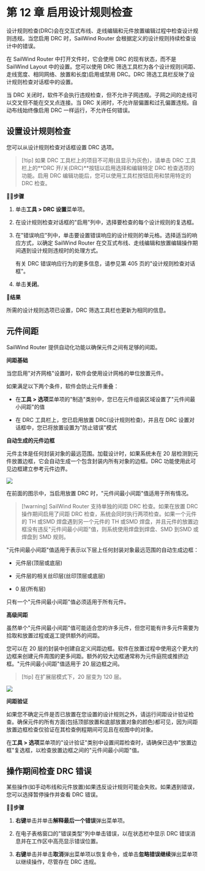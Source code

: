 # 第 12 章 启用设计规则检查

设计规则检查(DRC)会在交互式布线、走线编辑和元件放置编辑过程中检查设计规则违规。当您启用 DRC 时，SailWind Router 会根据定义的设计规则持续检查设计中的错误。

在 SailWind Router 中打开文件时，它会使用 DRC 的现有状态，而不是 SailWind Layout 中的设置。您可以使用 DRC 筛选工具栏为各个设计规则(间距、走线宽度、相同网络、放置和长度)启用或禁用 DRC。DRC 筛选工具栏反映了设计规则检查对话框中的设置。

当 DRC 关闭时，软件不会执行违规检查，但不允许子网违规。子网之间的走线可以交叉但不能在交叉点连接。当 DRC 关闭时，不允许层偏置和过孔偏置违规。自动布线始终像启用 DRC 一样运行，不允许任何错误。

## 设置设计规则检查

您可以从设计规则检查对话框设置 DRC 选项。

> [!tip] 如果 DRC 工具栏上的项目不可用(且显示为灰色)，请单击 DRC 工具栏上的**DRC 开/关(DRC)**按钮以启用选择和编辑特定 DRC 检查选项的功能。启用 DRC 编辑功能后，您可以使用工具栏按钮启用和禁用特定的 DRC 检查。

🏃‍♂️‍**步骤**

1. 单击**工具 > DRC 设置**菜单项。

2. 在设计规则检查对话框的"启用"列中，选择要检查的每个设计规则的复选框。

3. 在"错误响应"列中，单击要设置错误响应的设计规则的单元格。选择适当的响应方式，以确定 SailWind Router 在交互式布线、走线编辑和放置编辑操作期间遇到设计规则违规时的处理方式。

   有关 DRC 错误响应行为的更多信息，请参见第 405 页的"设计规则检查对话框"。

4. 单击**关闭**。

👀‍**结果**

所需的设计规则选项已设置，DRC 筛选工具栏也更新为相同的信息。

## 元件间距

SailWind Router 提供自动化功能以确保元件之间有足够的间距。

**间距基础**

当您启用"对齐网格"设置时，软件会使用设计网格的单位放置元件。

如果满足以下两个条件，软件会防止元件重叠：

- 在**工具 > 选项**菜单项的"制造"类别中，您已在元件组装区域设置了"元件间最小间距"的值

- 在 DRC 工具栏上，您已启用放置 DRC(设计规则检查)，并且在 DRC 设置对话框中，您已将放置设置为"防止错误"模式

**自动生成的元件边框**

元件主体是任何封装对象的最远范围。加载设计时，如果系统未在 20 层检测到元件放置边框，它会自动生成一个包含封装内所有对象的边框。DRC 功能使用此可见边框建立参考元件边界。

![](/router/guide/12/_page_1_Figure_12.jpeg)

在前面的图示中，当启用放置 DRC 时，"元件间最小间距"值适用于所有情况。

> [!warning] SailWind Router 支持单独的间距 DRC 检查。如果在放置 DRC 操作期间启用了间距 DRC 检查，系统会同时执行两项检查。如果一个元件的 TH 或SMD 焊盘遇到另一个元件的 TH 或SMD 焊盘，并且元件的放置边框没有违反"元件间最小间距"值，则系统使用焊盘到焊盘、SMD 到SMD 或焊盘到 SMD 规则。

"元件间最小间距"值适用于表示以下层上任何封装对象最远范围的自动生成边框：

- 元件层(顶层或底层)

- 元件层的相关丝印层(丝印顶层或底层)

- 0 层(所有层)

只有一个"元件间最小间距"值必须适用于所有元件。

**高级间距**

虽然单个"元件间最小间距"值可能适合您的许多元件，但您可能有许多元件需要为拾取和放置过程或返工提供额外的间距。

您可以在 20 层的封装中创建自定义间距边框。软件在放置过程中使用这个更大的边框来创建元件周围的更多间距。额外的较大边框通常称为元件庭院或推挤边框。"元件间最小间距"值适用于 20 层边框之间。


> [!tip] 在扩展层模式下，20 层变为 120 层。

![](/router/guide/12/_page_2_Figure_13.jpeg)

**间距验证**

如果您不确定元件是否已放置在您设置的设计规则之外，请运行间距设计验证检查。确保元件的所有方面(包括顶部放置和底部放置对象的颜色)都可见，因为间距放置边框检查仅验证在其检查例程期间可见且在视图中的对象。

在**工具 > 选项**菜单项的"设计验证"类别中设置间距检查时，请确保已选中"放置边框"复选框，以检查放置边框之间的"元件间最小间距"值。

## 操作期间检查 DRC 错误

某些操作(如手动布线和元件放置)如果违反设计规则可能会失败。如果遇到错误，您可以选择暂停操作并查看 DRC 错误。

🏃‍♂️‍**步骤**

1. **右键**单击并单击**解释最后一个错误**弹出菜单项。

2. 在电子表格窗口的"错误类型"列中单击错误，以在状态栏中显示 DRC 错误消息并在工作区中高亮显示错误位置。

3. **右键**单击并单击**取消**弹出菜单项以恢复命令，或单击**忽略错误继续**弹出菜单项以继续操作，尽管存在 DRC 违规。